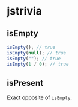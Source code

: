 # jstrivia

## isEmpty

```js
isEmpty(); // true
isEmpty(null); // true
isEmpty(""); // true
isEmpty(1 / 0); // true
```

## isPresent

Exact opposite of `isEmpty`.
